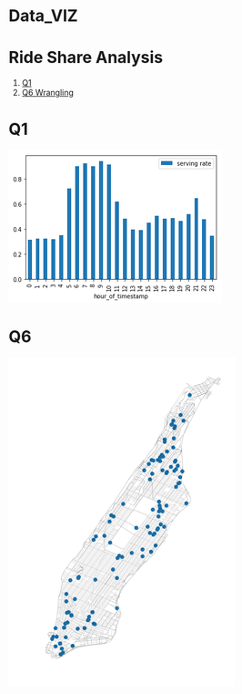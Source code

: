 # Data_VIZ

# Ride Share Analysis

1. [Q1](README.md#Q1)
1. [Q6 Wrangling](README.md#Q6)

# Q1

![Image](Q1.png)

# Q6
![Image](Q6.png)
